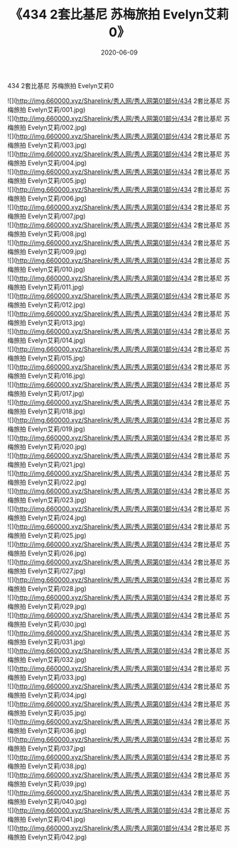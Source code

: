 ﻿---
layout: post
title:  《434 2套比基尼 苏梅旅拍 Evelyn艾莉0》
date:   2020-06-09
img: http://img.660000.xyz/Sharelink/秀人网/秀人网第01部分/434 2套比基尼 苏梅旅拍 Evelyn艾莉0/000.jpg
categories: [美女, 清纯, 唯美]
---

434 2套比基尼 苏梅旅拍 Evelyn艾莉0

  ![](http://img.660000.xyz/Sharelink/秀人网/秀人网第01部分/434 2套比基尼 苏梅旅拍 Evelyn艾莉/001.jpg) <br> ![](http://img.660000.xyz/Sharelink/秀人网/秀人网第01部分/434 2套比基尼 苏梅旅拍 Evelyn艾莉/002.jpg) <br> ![](http://img.660000.xyz/Sharelink/秀人网/秀人网第01部分/434 2套比基尼 苏梅旅拍 Evelyn艾莉/003.jpg) <br> ![](http://img.660000.xyz/Sharelink/秀人网/秀人网第01部分/434 2套比基尼 苏梅旅拍 Evelyn艾莉/004.jpg) <br> ![](http://img.660000.xyz/Sharelink/秀人网/秀人网第01部分/434 2套比基尼 苏梅旅拍 Evelyn艾莉/005.jpg) <br> ![](http://img.660000.xyz/Sharelink/秀人网/秀人网第01部分/434 2套比基尼 苏梅旅拍 Evelyn艾莉/006.jpg) <br> ![](http://img.660000.xyz/Sharelink/秀人网/秀人网第01部分/434 2套比基尼 苏梅旅拍 Evelyn艾莉/007.jpg) <br> ![](http://img.660000.xyz/Sharelink/秀人网/秀人网第01部分/434 2套比基尼 苏梅旅拍 Evelyn艾莉/008.jpg) <br> ![](http://img.660000.xyz/Sharelink/秀人网/秀人网第01部分/434 2套比基尼 苏梅旅拍 Evelyn艾莉/009.jpg) <br> ![](http://img.660000.xyz/Sharelink/秀人网/秀人网第01部分/434 2套比基尼 苏梅旅拍 Evelyn艾莉/010.jpg) <br> ![](http://img.660000.xyz/Sharelink/秀人网/秀人网第01部分/434 2套比基尼 苏梅旅拍 Evelyn艾莉/011.jpg) <br> ![](http://img.660000.xyz/Sharelink/秀人网/秀人网第01部分/434 2套比基尼 苏梅旅拍 Evelyn艾莉/012.jpg) <br> ![](http://img.660000.xyz/Sharelink/秀人网/秀人网第01部分/434 2套比基尼 苏梅旅拍 Evelyn艾莉/013.jpg) <br> ![](http://img.660000.xyz/Sharelink/秀人网/秀人网第01部分/434 2套比基尼 苏梅旅拍 Evelyn艾莉/014.jpg) <br> ![](http://img.660000.xyz/Sharelink/秀人网/秀人网第01部分/434 2套比基尼 苏梅旅拍 Evelyn艾莉/015.jpg) <br> ![](http://img.660000.xyz/Sharelink/秀人网/秀人网第01部分/434 2套比基尼 苏梅旅拍 Evelyn艾莉/016.jpg) <br> ![](http://img.660000.xyz/Sharelink/秀人网/秀人网第01部分/434 2套比基尼 苏梅旅拍 Evelyn艾莉/017.jpg) <br> ![](http://img.660000.xyz/Sharelink/秀人网/秀人网第01部分/434 2套比基尼 苏梅旅拍 Evelyn艾莉/018.jpg) <br> ![](http://img.660000.xyz/Sharelink/秀人网/秀人网第01部分/434 2套比基尼 苏梅旅拍 Evelyn艾莉/019.jpg) <br> ![](http://img.660000.xyz/Sharelink/秀人网/秀人网第01部分/434 2套比基尼 苏梅旅拍 Evelyn艾莉/020.jpg) <br> ![](http://img.660000.xyz/Sharelink/秀人网/秀人网第01部分/434 2套比基尼 苏梅旅拍 Evelyn艾莉/021.jpg) <br> ![](http://img.660000.xyz/Sharelink/秀人网/秀人网第01部分/434 2套比基尼 苏梅旅拍 Evelyn艾莉/022.jpg) <br> ![](http://img.660000.xyz/Sharelink/秀人网/秀人网第01部分/434 2套比基尼 苏梅旅拍 Evelyn艾莉/023.jpg) <br> ![](http://img.660000.xyz/Sharelink/秀人网/秀人网第01部分/434 2套比基尼 苏梅旅拍 Evelyn艾莉/024.jpg) <br> ![](http://img.660000.xyz/Sharelink/秀人网/秀人网第01部分/434 2套比基尼 苏梅旅拍 Evelyn艾莉/025.jpg) <br> ![](http://img.660000.xyz/Sharelink/秀人网/秀人网第01部分/434 2套比基尼 苏梅旅拍 Evelyn艾莉/026.jpg) <br> ![](http://img.660000.xyz/Sharelink/秀人网/秀人网第01部分/434 2套比基尼 苏梅旅拍 Evelyn艾莉/027.jpg) <br> ![](http://img.660000.xyz/Sharelink/秀人网/秀人网第01部分/434 2套比基尼 苏梅旅拍 Evelyn艾莉/028.jpg) <br> ![](http://img.660000.xyz/Sharelink/秀人网/秀人网第01部分/434 2套比基尼 苏梅旅拍 Evelyn艾莉/029.jpg) <br> ![](http://img.660000.xyz/Sharelink/秀人网/秀人网第01部分/434 2套比基尼 苏梅旅拍 Evelyn艾莉/030.jpg) <br> ![](http://img.660000.xyz/Sharelink/秀人网/秀人网第01部分/434 2套比基尼 苏梅旅拍 Evelyn艾莉/031.jpg) <br> ![](http://img.660000.xyz/Sharelink/秀人网/秀人网第01部分/434 2套比基尼 苏梅旅拍 Evelyn艾莉/032.jpg) <br> ![](http://img.660000.xyz/Sharelink/秀人网/秀人网第01部分/434 2套比基尼 苏梅旅拍 Evelyn艾莉/033.jpg) <br> ![](http://img.660000.xyz/Sharelink/秀人网/秀人网第01部分/434 2套比基尼 苏梅旅拍 Evelyn艾莉/034.jpg) <br> ![](http://img.660000.xyz/Sharelink/秀人网/秀人网第01部分/434 2套比基尼 苏梅旅拍 Evelyn艾莉/035.jpg) <br> ![](http://img.660000.xyz/Sharelink/秀人网/秀人网第01部分/434 2套比基尼 苏梅旅拍 Evelyn艾莉/036.jpg) <br> ![](http://img.660000.xyz/Sharelink/秀人网/秀人网第01部分/434 2套比基尼 苏梅旅拍 Evelyn艾莉/037.jpg) <br> ![](http://img.660000.xyz/Sharelink/秀人网/秀人网第01部分/434 2套比基尼 苏梅旅拍 Evelyn艾莉/038.jpg) <br> ![](http://img.660000.xyz/Sharelink/秀人网/秀人网第01部分/434 2套比基尼 苏梅旅拍 Evelyn艾莉/039.jpg) <br> ![](http://img.660000.xyz/Sharelink/秀人网/秀人网第01部分/434 2套比基尼 苏梅旅拍 Evelyn艾莉/040.jpg) <br> ![](http://img.660000.xyz/Sharelink/秀人网/秀人网第01部分/434 2套比基尼 苏梅旅拍 Evelyn艾莉/041.jpg) <br> ![](http://img.660000.xyz/Sharelink/秀人网/秀人网第01部分/434 2套比基尼 苏梅旅拍 Evelyn艾莉/042.jpg) <br>